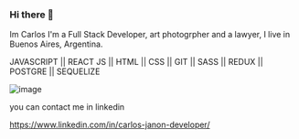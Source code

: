 ### Hi there 👋


Im Carlos I'm a Full Stack Developer, art photogrpher and a lawyer, I live in Buenos Aires, Argentina.

JAVASCRIPT || REACT JS || HTML || CSS || GIT || SASS || REDUX || POSTGRE || SEQUELIZE

![image](https://user-images.githubusercontent.com/75990840/129479798-226ff011-c09b-4c69-87fc-51fa8504b776.png)

you can contact me in linkedin

https://www.linkedin.com/in/carlos-janon-developer/
<!--
**CJ-arg/CJ-arg** is a ✨ _special_ ✨ repository because its `README.md` (this file) appears on your GitHub profile.

Here are some ideas to get you started:

- 🔭 I’m currently working on ...
- 🌱 I’m currently learning ...
- 👯 I’m looking to collaborate on ...
- 🤔 I’m looking for help with ...
- 💬 Ask me about ...
- 📫 How to reach me: ...
- 😄 Pronouns: ...
- ⚡ Fun fact: ...
-->

